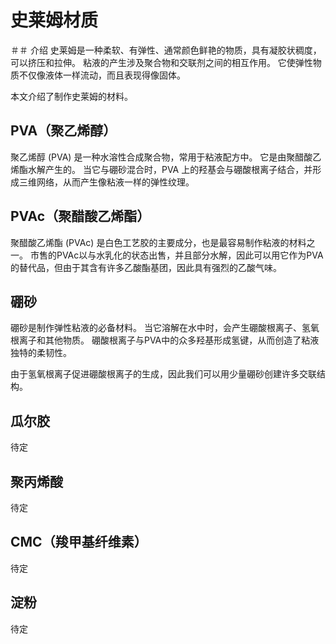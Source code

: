# 史莱姆材质
＃＃ 介绍
史莱姆是一种柔软、有弹性、通常颜色鲜艳的物质，具有凝胶状稠度，可以挤压和拉伸。
粘液的产生涉及聚合物和交联剂之间的相互作用。
它使弹性物质不仅像液体一样流动，而且表现得像固体。

本文介绍了制作史莱姆的材料。

## PVA（聚乙烯醇）
聚乙烯醇 (PVA) 是一种水溶性合成聚合物，常用于粘液配方中。
它是由聚醋酸乙烯酯水解产生的。
当它与硼砂混合时，PVA 上的羟基会与硼酸根离子结合，并形成三维网络，从而产生像粘液一样的弹性纹理。

## PVAc（聚醋酸乙烯酯）
聚醋酸乙烯酯 (PVAc) 是白色工艺胶的主要成分，也是最容易制作粘液的材料之一。
市售的PVAc以与水乳化的状态出售，并且部分水解，因此可以用它作为PVA的替代品，但由于其含有许多乙酸酯基团，因此具有强烈的乙酸气味。

## 硼砂
硼砂是制作弹性粘液的必备材料。
当它溶解在水中时，会产生硼酸根离子、氢氧根离子和其他物质。
硼酸根离子与PVA中的众多羟基形成氢键，从而创造了粘液独特的柔韧性。

由于氢氧根离子促进硼酸根离子的生成，因此我们可以用少量硼砂创建许多交联结构。

## 瓜尔胶
待定

## 聚丙烯酸
待定

## CMC（羧甲基纤维素）
待定

## 淀粉
待定